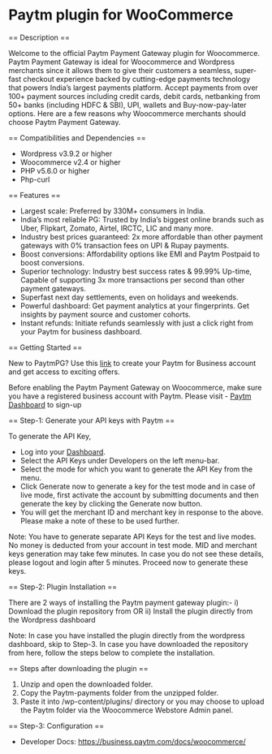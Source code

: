 # Paytm plugin for WooCommerce

== Description ==

Welcome to the official Paytm Payment Gateway plugin for Woocommerce. Paytm Payment Gateway is ideal for Woocommerce and Wordpress merchants since it allows them to give their customers a seamless, super-fast checkout experience backed by cutting-edge payments technology that powers India’s largest payments platform. Accept payments from over 100+ payment sources including credit cards, debit cards, netbanking from 50+ banks (including HDFC & SBI), UPI, wallets and Buy-now-pay-later options. Here are a few reasons why Woocommerce merchants should choose Paytm Payment Gateway.  

== Compatibilities and Dependencies ==

* Wordpress v3.9.2 or higher
* Woocommerce v2.4 or higher
* PHP v5.6.0 or higher
* Php-curl

== Features ==

* Largest scale:  Preferred by 330M+ consumers in India.
* India’s most reliable PG: Trusted by India’s biggest online brands such as Uber, Flipkart, Zomato, Airtel, IRCTC, LIC and many more.  
* Industry best prices guaranteed: 2x more affordable than other payment gateways with 0% transaction fees on UPI & Rupay payments.
* Boost  conversions: Affordability options like EMI and Paytm Postpaid to boost conversions.
* Superior technology: Industry best success rates & 99.99% Up-time, Capable of supporting 3x more transactions per second than other payment gateways.
* Superfast next day settlements, even on holidays and weekends.
* Powerful dashboard: Get payment analytics at your fingerprints. Get insights by payment source and customer cohorts.
* Instant refunds: Initiate refunds seamlessly with just a click right from your Paytm for business dashboard. 

== Getting Started == 

New to PaytmPG? Use this [link](https://dashboard.paytmpayments.com) to create your Paytm for Business account and get access to exciting offers.

Before enabling the Paytm Payment Gateway on Woocommerce, make sure you have a registered business account with Paytm. Please visit - 
[Paytm Dashboard](https://dashboard.paytmpayments.com) to sign-up

== Step-1: Generate your API keys with Paytm ==

To generate the API Key,
* Log into your [Dashboard](https://dashboard.paytmpayments.com/).
* Select the API Keys under Developers on the left menu-bar.
* Select the mode for which you want to generate the API Key from the menu.
* Click Generate now to generate a key for the test mode and in case of live mode, first activate the account by submitting documents and then generate the key by clicking the Generate now button.
* You will get the merchant ID and merchant key in response to the above. Please make a note of these to be used further.

Note: You have to generate separate API Keys for the test and live modes. No money is deducted from your account in test mode.
MID and merchant keys generation may take few minutes. In case you do not see these details, please logout and login after 5 minutes. Proceed now to generate these keys.

== Step-2: Plugin Installation == 

There are 2 ways of installing the Paytm payment gateway plugin:-
i)  Download the plugin repository from <here> 
            OR
ii) Install the plugin directly from the Wordpress dashboard

Note: In case you have installed the plugin directly from the wordpress dashboard, skip to Step-3. In case you have downloaded the repository from here, follow the steps below to complete the installation.

== Steps after downloading the plugin ==

1. Unzip and open the downloaded folder.
2. Copy the Paytm-payments folder from the unzipped folder.
3. Paste it into /wp-content/plugins/ directory or you may choose to upload the Paytm folder via the Woocommerce Webstore Admin panel.

== Step-3: Configuration ==

* Developer Docs: https://business.paytm.com/docs/woocommerce/
